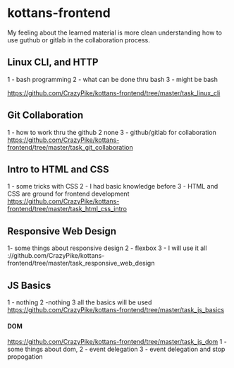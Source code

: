# kottans-frontend

My feeling about the learned material is more clean understanding how to use guthub or gitlab in the collaboration process.

## Linux CLI, and HTTP
1 - bash programming 2 - what can be done thru bash 3 - might be bash

https://github.com/CrazyPike/kottans-frontend/tree/master/task_linux_cli

## Git Collaboration

1 - how to work thru the github 2 none 3 - github/gitlab for collaboration
https://github.com/CrazyPike/kottans-frontend/tree/master/task_git_collaboration

## Intro to HTML and CSS

1 - some tricks with CSS 2 - I had basic knowledge before 3 - HTML and CSS are ground for frontend development
https://github.com/CrazyPike/kottans-frontend/tree/master/task_html_css_intro

## Responsive Web Design

1- some things about responsive design 2 - flexbox 3 - I will use it all 
://github.com/CrazyPike/kottans-frontend/tree/master/task_responsive_web_design

## JS Basics

1 - nothing 2 -nothing 3 all the basics will be used
https://github.com/CrazyPike/kottans-frontend/tree/master/task_js_basics

#### DOM

https://github.com/CrazyPike/kottans-frontend/tree/master/task_js_dom
1 - some things about dom, 2 - event delegation 3 - event delegation and stop propogation 
